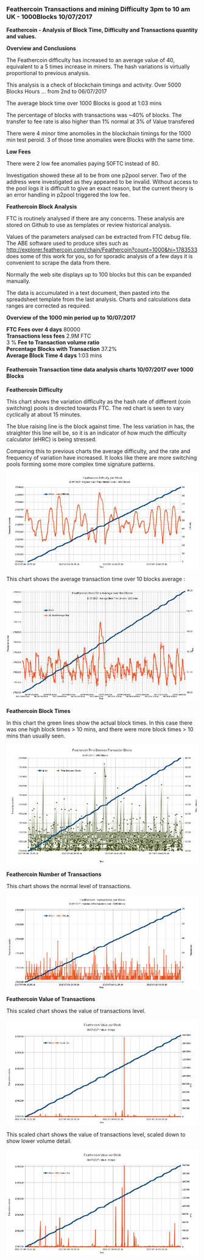 ### Feathercoin Transactions and mining Difficulty  3pm to 10 am UK - 1000Blocks  10/07/2017

**Feathercoin - Analysis of Block Time, Difficulty and Transactions quantity and values.**  

**Overview and Conclusions**

The Feathercoin difficulty has increased to an average value of 40, equivalent to a 5 times increase in miners. The hash variations is virtually proportional to previous analysis.

This analysis is a check of blockchain timings and activity. Over  5000 Blocks Hours … from 2nd to 06/07/2017

The average block time over 1000 Blocks is good at   1:03  mins

The percentage of blocks with transactions was ~40% of blocks. The transfer to fee rate is also higher than 1% normal at  3% of Value transfered

There were 4 minor time anomolies in the blockchain timings for the 1000 min test peroid. 3 of those time anomalies were Blocks with the same time.

**Low Fees**
 
There were 2 low fee anomalies paying 50FTC instead of 80.  

Investigation showed these all to be from one p2pool server. Two of the address were investigated as they appeared to be invalid. Without access to the pool logs it is difficult to give an exact reason, but the current theory is an error handling in p2pool triggered the low fee.

**Feathercoin Block Analysis**

FTC is routinely analysed if there are any concerns. These analysis are stored on Github to use as templates or review historical analysis.

Values of the parameters analysed can be extracted from FTC debug file. The ABE software used to produce sites such as http://explorer.feathercoin.com/chain/Feathercoin?count=1000&hi=1783533 does some of this work for you, so for sporadic analysis of a few days it is convenient to scrape the data from there.

Normally the web site displays up to 100 blocks but this can be expanded manually.

The data is accumulated in a text document, then pasted into the spreadsheet template from the last analysis. Charts and calculations data ranges are corrected as required.


**Overview of the 1000 min period up to 10/07/2017**

**FTC Fees over 4 days**   80000   
**Transactions less fees**		2.9M FTC   
3 %	**Fee to Transaction volume ratio**	    
**Percentage  Blocks with Transaction**	37.2%	 
**Average Block Time 4 days**    1:03 mins    



#### Feathercoin Transaction time data analysis charts 10/07/2017 over 1000 Blocks

**Feathercoin Difficulty**   

This chart shows the variation difficulty as the hash rate of different (coin switching)  pools is directed towards FTC. The red chart is seen to vary cyclically  at about 15 minutes.

The blue raising line is the block against time. The less variation in has, the straighter this line will be, so it is an indicator of how much the difficulty calculator (eHRC) is being stressed.

Comparing this to previous charts the average difficulty, and the rate and frequency of variation have increased. It looks like there are more switching pools forming some more complex time signature patterns. 


![Difficulty](https://github.com/wrapperband/FTCBlockTimeAnalysis/blob/master/2017-07-10%20FTCTransactionAnalysis/2017-07-10-FTCDifficulty1000MinsHalving.jpg?raw=true)  

This chart shows the average transaction time over 10 blocks average : 


![Average Difficulty](https://github.com/wrapperband/FTCBlockTimeAnalysis/blob/master/2017-07-10%20FTCTransactionAnalysis/2017-07-10-FTCDifficulty10BlockAve.1000Mins.jpg?raw=true)
  
**Feathercoin Block Times**  

In this chart the green lines show the actual block times. In this case there was one high block times > 10 mins, and there were more block times > 10 mins than usually seen.


![Block Times ](https://github.com/wrapperband/FTCBlockTimeAnalysis/blob/master/2017-07-10%20FTCTransactionAnalysis/2017-07-10-FTCBlockTime1000Mins.jpg?raw=true)    


**Feathercoin Number of Transactions**   

This chart shows the normal level of transactions.

![Frequency of Transactions](https://github.com/wrapperband/FTCBlockTimeAnalysis/blob/master/2017-07-10%20FTCTransactionAnalysis/2017-07-10-FTCTransactionsperBlock1000Mins.jpg?raw=true)  
 

**Feathercoin Value of Transactions**   

This scaled chart shows the value of transactions level. 

![Transaction value](https://github.com/wrapperband/FTCBlockTimeAnalysis/blob/master/2017-07-10%20FTCTransactionAnalysis/2017-07-10-FTCValuePerBlock1000Mins.jpg?raw=true)

This scaled chart shows the value of transactions level, scaled down to show lower volume detail. 

![Transaction value](https://github.com/wrapperband/FTCBlockTimeAnalysis/blob/master/2017-07-10%20FTCTransactionAnalysis/2017-07-10-FTCValuePerBlock1000Mins.ZOOM.jpg?raw=true)



